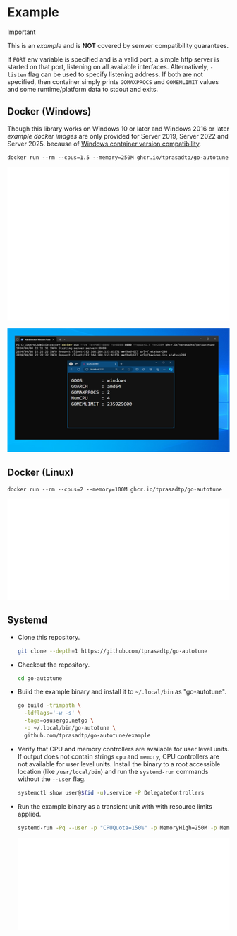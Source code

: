# Example

> [!IMPORTANT]
>
> This is an _example_ and is **NOT** covered by semver compatibility guarantees.

If `PORT` env variable is specified and is a valid port, a simple http server
is started on that port, listening on all available interfaces. Alternatively,
`-listen` flag can be used to specify listening address. If both are not specified,
then container simply prints `GOMAXPROCS` and `GOMEMLIMIT` values and some runtime/platform
data to stdout and exits.

## Docker (Windows)

Though this library works on Windows 10 or later and Windows 2016 or later
_example docker images_ are only provided for Server 2019, Server 2022 and Server 2025.
because of [Windows container version compatibility].

```console
docker run --rm --cpus=1.5 --memory=250M ghcr.io/tprasadtp/go-autotune
```

![windows-stdout](./screenshots/windows-docker.svg)

![windows-server](./screenshots/windows-http-server.png)


## Docker (Linux)

```console
docker run --rm --cpus=2 --memory=100M ghcr.io/tprasadtp/go-autotune
```

![linux-stdout](./screenshots/linux-docker.svg)

## Systemd

- Clone this repository.

  ```bash
  git clone --depth=1 https://github.com/tprasadtp/go-autotune
  ```

- Checkout the repository.

  ```bash
  cd go-autotune
  ```

- Build the example binary and install it to `~/.local/bin` as "go-autotune".

  ```bash
  go build -trimpath \
    -ldflags='-w -s' \
    -tags=osusergo,netgo \
    -o ~/.local/bin/go-autotune \
    github.com/tprasadtp/go-autotune/example
  ```

- Verify that CPU and memory controllers are available for user level units.
  If output does not contain strings `cpu` and `memory`, CPU controllers are not available for
  user level units. Install the binary to a root accessible location (like `/usr/local/bin`)
  and run the `systemd-run` commands without the `--user` flag.

  ```bash
  systemctl show user@$(id -u).service -P DelegateControllers
  ```

- Run the example binary as a transient unit with with resource limits applied.

  ```bash
  systemd-run -Pq --user -p "CPUQuota=150%" -p MemoryHigh=250M -p MemoryMax=300M go-autotune
  ```

  ![linux-systemd](./screenshots/linux-systemd-run.svg)

[Windows container version compatibility]: https://learn.microsoft.com/en-us/virtualization/windowscontainers/deploy-containers/version-compatibility
